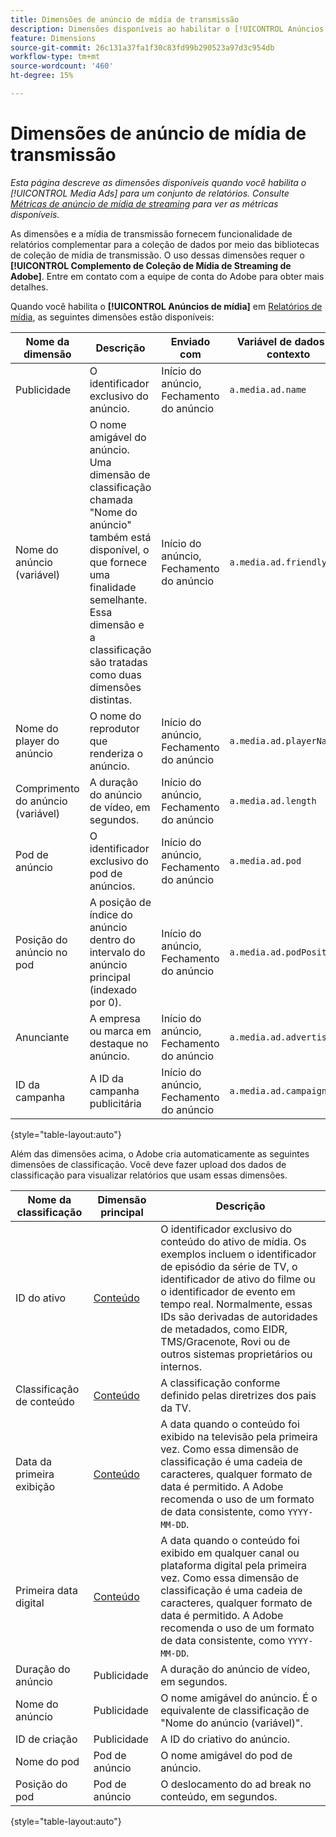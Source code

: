 ```yaml
---
title: Dimensões de anúncio de mídia de transmissão
description: Dimensões disponíveis ao habilitar o [!UICONTROL Anúncios de mídia] para um conjunto de relatórios.
feature: Dimensions
source-git-commit: 26c131a37fa1f30c83fd99b290523a97d3c954db
workflow-type: tm+mt
source-wordcount: '460'
ht-degree: 15%

---
```


# Dimensões de anúncio de mídia de transmissão

*Esta página descreve as dimensões disponíveis quando você habilita o [!UICONTROL Media Ads] para um conjunto de relatórios. Consulte [Métricas de anúncio de mídia de streaming](../metrics/sm-ads.md) para ver as métricas disponíveis.*

As dimensões e a mídia de transmissão fornecem funcionalidade de relatórios complementar para a coleção de dados por meio das bibliotecas de coleção de mídia de transmissão. O uso dessas dimensões requer o **[!UICONTROL Complemento de Coleção de Mídia de Streaming de Adobe]**. Entre em contato com a equipe de conta do Adobe para obter mais detalhes.

Quando você habilita o **[!UICONTROL Anúncios de mídia]** em [Relatórios de mídia](/help/admin/admin/c-manage-report-suites/c-edit-report-suites/media-management.md), as seguintes dimensões estão disponíveis:

| Nome da dimensão | Descrição | Enviado com | Variável de dados de contexto |
| --- | --- | --- | --- |
| Publicidade | O identificador exclusivo do anúncio. | Início do anúncio, Fechamento do anúncio | `a.media.ad.name` |
| Nome do anúncio (variável) | O nome amigável do anúncio. Uma dimensão de classificação chamada &quot;Nome do anúncio&quot; também está disponível, o que fornece uma finalidade semelhante. Essa dimensão e a classificação são tratadas como duas dimensões distintas. | Início do anúncio, Fechamento do anúncio | `a.media.ad.friendlyName` |
| Nome do player do anúncio | O nome do reprodutor que renderiza o anúncio. | Início do anúncio, Fechamento do anúncio | `a.media.ad.playerName` |
| Comprimento do anúncio (variável) | A duração do anúncio de vídeo, em segundos. | Início do anúncio, Fechamento do anúncio | `a.media.ad.length` |
| Pod de anúncio | O identificador exclusivo do pod de anúncios. | Início do anúncio, Fechamento do anúncio | `a.media.ad.pod` |
| Posição do anúncio no pod | A posição de índice do anúncio dentro do intervalo do anúncio principal (indexado por 0). | Início do anúncio, Fechamento do anúncio | `a.media.ad.podPosition` |
| Anunciante | A empresa ou marca em destaque no anúncio. | Início do anúncio, Fechamento do anúncio | `a.media.ad.advertiser` |
| ID da campanha | A ID da campanha publicitária | Início do anúncio, Fechamento do anúncio | `a.media.ad.campaign` |

{style="table-layout:auto"}

Além das dimensões acima, o Adobe cria automaticamente as seguintes dimensões de classificação. Você deve fazer upload dos dados de classificação para visualizar relatórios que usam essas dimensões.

| Nome da classificação | Dimensão principal | Descrição |
| --- | --- | --- |
| ID do ativo | [Conteúdo](sm-core.md) | O identificador exclusivo do conteúdo do ativo de mídia. Os exemplos incluem o identificador de episódio da série de TV, o identificador de ativo do filme ou o identificador de evento em tempo real. Normalmente, essas IDs são derivadas de autoridades de metadados, como EIDR, TMS/Gracenote, Rovi ou de outros sistemas proprietários ou internos. |
| Classificação de conteúdo | [Conteúdo](sm-core.md) | A classificação conforme definido pelas diretrizes dos pais da TV. |
| Data da primeira exibição | [Conteúdo](sm-core.md) | A data quando o conteúdo foi exibido na televisão pela primeira vez. Como essa dimensão de classificação é uma cadeia de caracteres, qualquer formato de data é permitido. A Adobe recomenda o uso de um formato de data consistente, como `YYYY-MM-DD`. |
| Primeira data digital | [Conteúdo](sm-core.md) | A data quando o conteúdo foi exibido em qualquer canal ou plataforma digital pela primeira vez. Como essa dimensão de classificação é uma cadeia de caracteres, qualquer formato de data é permitido. A Adobe recomenda o uso de um formato de data consistente, como `YYYY-MM-DD`. |
| Duração do anúncio | Publicidade | A duração do anúncio de vídeo, em segundos. |
| Nome do anúncio | Publicidade | O nome amigável do anúncio. É o equivalente de classificação de &quot;Nome do anúncio (variável)&quot;. |
| ID de criação | Publicidade | A ID do criativo do anúncio. |
| Nome do pod | Pod de anúncio | O nome amigável do pod de anúncio. |
| Posição do pod | Pod de anúncio | O deslocamento do ad break no conteúdo, em segundos. |

{style="table-layout:auto"}
